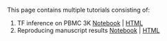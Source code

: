 This page contains multiple tutorials consisting of:
1) TF inference on PBMC 3K   [Notebook](https://github.com/YDaiLab/scRegulate/blob/main/notebooks/tutorial_main.ipynb)  | [HTML](https://ydailab.github.io/scRegulate/tutorial_main.html)
2) Reproducing manuscript results    [Notebook](https://github.com/YDaiLab/scRegulate/blob/main/notebooks/Data_Preparation.ipynb)  | [HTML](https://ydailab.github.io/scRegulate/Data_Preparation.html)
